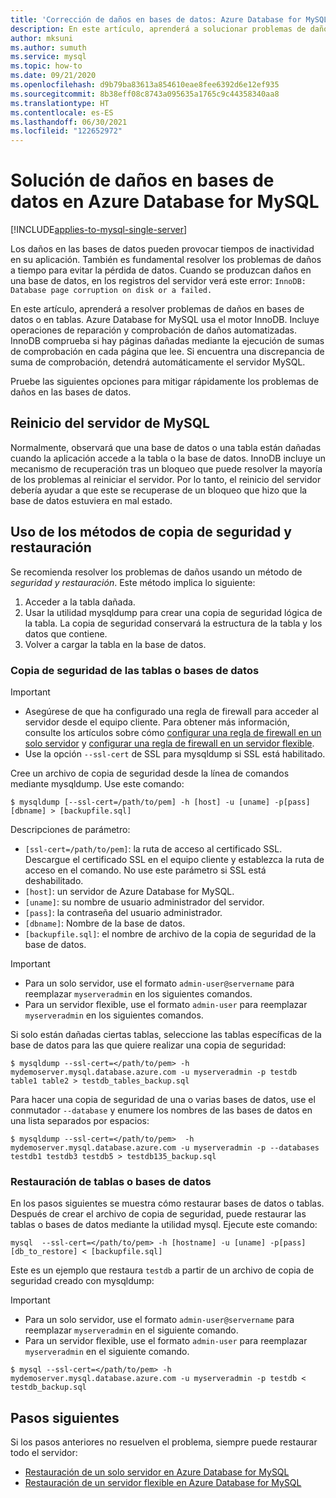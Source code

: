 ```yaml
---
title: 'Corrección de daños en bases de datos: Azure Database for MySQL'
description: En este artículo, aprenderá a solucionar problemas de daños en bases de datos en Azure Database for MySQL.
author: mksuni
ms.author: sumuth
ms.service: mysql
ms.topic: how-to
ms.date: 09/21/2020
ms.openlocfilehash: d9b79ba83613a854610eae8fee6392d6e12ef935
ms.sourcegitcommit: 8b38eff08c8743a095635a1765c9c44358340aa8
ms.translationtype: HT
ms.contentlocale: es-ES
ms.lasthandoff: 06/30/2021
ms.locfileid: "122652972"
---
```

# <a name="troubleshoot-database-corruption-in-azure-database-for-mysql"></a>Solución de daños en bases de datos en Azure Database for MySQL

[!INCLUDE[applies-to-mysql-single-server](includes/applies-to-mysql-single-server.md)]

Los daños en las bases de datos pueden provocar tiempos de inactividad en su aplicación. También es fundamental resolver los problemas de daños a tiempo para evitar la pérdida de datos. Cuando se produzcan daños en una base de datos, en los registros del servidor verá este error: `InnoDB: Database page corruption on disk or a failed.`

En este artículo, aprenderá a resolver problemas de daños en bases de datos o en tablas. Azure Database for MySQL usa el motor InnoDB. Incluye operaciones de reparación y comprobación de daños automatizadas. InnoDB comprueba si hay páginas dañadas mediante la ejecución de sumas de comprobación en cada página que lee. Si encuentra una discrepancia de suma de comprobación, detendrá automáticamente el servidor MySQL.

Pruebe las siguientes opciones para mitigar rápidamente los problemas de daños en las bases de datos.

## <a name="restart-your-mysql-server"></a>Reinicio del servidor de MySQL

Normalmente, observará que una base de datos o una tabla están dañadas cuando la aplicación accede a la tabla o la base de datos. InnoDB incluye un mecanismo de recuperación tras un bloqueo que puede resolver la mayoría de los problemas al reiniciar el servidor. Por lo tanto, el reinicio del servidor debería ayudar a que este se recuperase de un bloqueo que hizo que la base de datos estuviera en mal estado.

## <a name="use-the-dump-and-restore-method"></a>Uso de los métodos de copia de seguridad y restauración

Se recomienda resolver los problemas de daños usando un método de *seguridad y restauración*. Este método implica lo siguiente:
1. Acceder a la tabla dañada.
1. Usar la utilidad mysqldump para crear una copia de seguridad lógica de la tabla. La copia de seguridad conservará la estructura de la tabla y los datos que contiene.
1. Volver a cargar la tabla en la base de datos.

### <a name="back-up-your-database-or-tables"></a>Copia de seguridad de las tablas o bases de datos

> [!Important]
> - Asegúrese de que ha configurado una regla de firewall para acceder al servidor desde el equipo cliente. Para obtener más información, consulte los artículos sobre cómo [configurar una regla de firewall en un solo servidor](howto-manage-firewall-using-portal.md) y [configurar una regla de firewall en un servidor flexible](flexible-server/how-to-connect-tls-ssl.md).
> - Use la opción `--ssl-cert` de SSL para mysqldump si SSL está habilitado.

Cree un archivo de copia de seguridad desde la línea de comandos mediante mysqldump. Use este comando:

```
$ mysqldump [--ssl-cert=/path/to/pem] -h [host] -u [uname] -p[pass] [dbname] > [backupfile.sql]
```

Descripciones de parámetro:
- `[ssl-cert=/path/to/pem]`: la ruta de acceso al certificado SSL. Descargue el certificado SSL en el equipo cliente y establezca la ruta de acceso en el comando. No use este parámetro si SSL está deshabilitado.
- `[host]`: un servidor de Azure Database for MySQL.
- `[uname]`: su nombre de usuario administrador del servidor.
- `[pass]`: la contraseña del usuario administrador.
- `[dbname]`: Nombre de la base de datos.
- `[backupfile.sql]`: el nombre de archivo de la copia de seguridad de la base de datos.

> [!Important]
> - Para un solo servidor, use el formato `admin-user@servername` para reemplazar `myserveradmin` en los siguientes comandos.
> - Para un servidor flexible, use el formato `admin-user` para reemplazar `myserveradmin` en los siguientes comandos.

Si solo están dañadas ciertas tablas, seleccione las tablas específicas de la base de datos para las que quiere realizar una copia de seguridad:
```
$ mysqldump --ssl-cert=</path/to/pem> -h mydemoserver.mysql.database.azure.com -u myserveradmin -p testdb table1 table2 > testdb_tables_backup.sql
```

Para hacer una copia de seguridad de una o varias bases de datos, use el conmutador `--database` y enumere los nombres de las bases de datos en una lista separados por espacios:

```
$ mysqldump --ssl-cert=</path/to/pem>  -h mydemoserver.mysql.database.azure.com -u myserveradmin -p --databases testdb1 testdb3 testdb5 > testdb135_backup.sql
```

### <a name="restore-your-database-or-tables"></a>Restauración de tablas o bases de datos

En los pasos siguientes se muestra cómo restaurar bases de datos o tablas. Después de crear el archivo de copia de seguridad, puede restaurar las tablas o bases de datos mediante la utilidad mysql. Ejecute este comando:

```
mysql  --ssl-cert=</path/to/pem> -h [hostname] -u [uname] -p[pass] [db_to_restore] < [backupfile.sql]
```
Este es un ejemplo que restaura `testdb` a partir de un archivo de copia de seguridad creado con mysqldump: 

> [!Important]
> - Para un solo servidor, use el formato `admin-user@servername` para reemplazar `myserveradmin` en el siguiente comando.
> - Para un servidor flexible, use el formato ```admin-user``` para reemplazar `myserveradmin` en el siguiente comando. 

```
$ mysql --ssl-cert=</path/to/pem> -h mydemoserver.mysql.database.azure.com -u myserveradmin -p testdb < testdb_backup.sql
```

## <a name="next-steps"></a>Pasos siguientes
Si los pasos anteriores no resuelven el problema, siempre puede restaurar todo el servidor:
- [Restauración de un solo servidor en Azure Database for MySQL](howto-restore-server-portal.md)
- [Restauración de un servidor flexible en Azure Database for MySQL](flexible-server/how-to-restore-server-portal.md)



